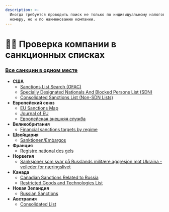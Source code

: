 ```yaml
---
description: >-
  Иногда требуется проводить поиск не только по индивидуальному налоговому
  номеру, но и по наименованию компании.
---
```


# 🕵️‍♀️ Проверка компании в санкционных списках

### [Все санкции в одном месте](https://www.opensanctions.org/)

* **США**
  * [Sanctions List Search (OFAC)](https://sanctionssearch.ofac.treas.gov/)
  * [Specially Designated Nationals And Blocked Persons List (SDN)](https://home.treasury.gov/policy-issues/financial-sanctions/specially-designated-nationals-and-blocked-persons-list-sdn-human-readable-lists)
  * [Consolidated Sanctions List (Non-SDN Lists)](https://home.treasury.gov/policy-issues/financial-sanctions/consolidated-sanctions-list-non-sdn-lists)
* **Европейский союз**
  * [EU Sanctions Map](https://sanctionsmap.eu/#/mainOfficial)
  * [Journal of EU](https://eur-lex.europa.eu/homepage.html)
  * [Европейская внешняя служба](https://www.eeas.europa.eu/\_en)
* **Великобритания**
  * [Financial sanctions targets by regime](https://www.gov.uk/government/collections/financial-sanctions-regime-specific-consolidated-lists-and-releases)
* **Швейцария**
  * [Sanktionen/Embargos](https://www.seco.admin.ch/seco/de/home/Aussenwirtschaftspolitik\_Wirtschaftliche\_Zusammenarbeit/Wirtschaftsbeziehungen/exportkontrollen-und-sanktionen/sanktionen-embargos.html)
* **Франция**
  * [Registre national des gels](https://gels-avoirs.dgtresor.gouv.fr/)
* **Норвегия**
  * [Sanksjoner som svar på Russlands militære aggresjon mot Ukraina - veileder for næringslivet](https://www.regjeringen.no/no/tema/utenrikssaker/Eksportkontroll/sanksjoner-og-tiltak1/sanksjoner\_aggresjon/id2905102/)
* **Канада**
  * [Canadian Sanctions Related to Russia](https://www.international.gc.ca/world-monde/international\_relations-relations\_internationales/sanctions/russia-russie.aspx?lang=eng)
  * [Restricted Goods and Technologies List](https://www.international.gc.ca/world-monde/international\_relations-relations\_internationales/sanctions/goods\_gechnologies-marchandises\_technologies.aspx?lang=eng)
* **Новая Зеландия**
  * [Russian Sanctions](https://www.mfat.govt.nz/en/countries-and-regions/europe/ukraine/russian-invasion-of-ukraine/sanctions/)
* **Австралия**
  * [Consolidated List](https://www.dfat.gov.au/international-relations/security/sanctions/consolidated-list)
